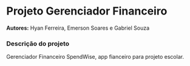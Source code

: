 # Projeto Gerenciador Financeiro
**Autores:** Hyan Ferreira, Emerson Soares e Gabriel Souza

### Descrição do projeto
Gerenciador Financeiro SpendWise, app fianceiro para projeto escolar.
